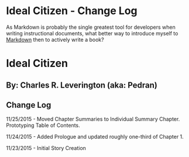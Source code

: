 # Ideal Citizen - Change Log

As Markdown is probably the single greatest tool for developers when writing instructional documents, what better way to introduce myself to [Markdown](https://daringfireball.net/projects/markdown/) then to actively write a book?

# Ideal Citizen

## By: Charles R. Leverington \(aka: Pedran\)

## Change Log

11/25/2015 - Moved Chapter Summaries to Individual Summary Chapter. Prototyping Table of Contents. 

11/24/2015 - Added Prologue and updated roughly one-third of Chapter 1.

11/23/2015 - Initial Story Creation